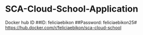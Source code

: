 # SCA-Cloud-School-Application

Docker hub ID
##ID: feliciaebikon
##Password: feliciaebikon25#
https://hub.docker.com/r/feliciaebikon/sca-cloud-school
